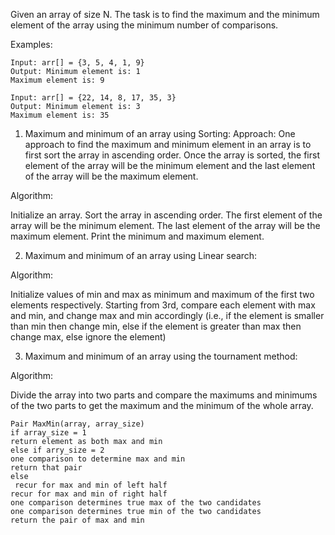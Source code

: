 Given an array of size N. The task is to find the maximum and the minimum element of the array using the minimum number of comparisons.

Examples:

```
Input: arr[] = {3, 5, 4, 1, 9}
Output: Minimum element is: 1
Maximum element is: 9

Input: arr[] = {22, 14, 8, 17, 35, 3}
Output: Minimum element is: 3
Maximum element is: 35
```

1. Maximum and minimum of an array using Sorting:
   Approach:
   One approach to find the maximum and minimum element in an array is to first sort the array in ascending order. Once the array is sorted, the first element of the array will be the minimum element and the last element of the array will be the maximum element.

Algorithm:

Initialize an array.
Sort the array in ascending order.
The first element of the array will be the minimum element.
The last element of the array will be the maximum element.
Print the minimum and maximum element.

2. Maximum and minimum of an array using Linear search:

Algorithm:

Initialize values of min and max as minimum and maximum of the first two elements respectively. Starting from 3rd, compare each element with max and min, and change max and min accordingly (i.e., if the element is smaller than min then change min, else if the element is greater than max then change max, else ignore the element)

3. Maximum and minimum of an array using the tournament method:

Algorithm:

Divide the array into two parts and compare the maximums and minimums of the two parts to get the maximum and the minimum of the whole array.

```
Pair MaxMin(array, array_size)
if array_size = 1
return element as both max and min
else if arry_size = 2
one comparison to determine max and min
return that pair
else
 recur for max and min of left half
recur for max and min of right half
one comparison determines true max of the two candidates
one comparison determines true min of the two candidates
return the pair of max and min
```
